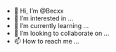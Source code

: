 - 👋 Hi, I’m @Becxx
- 👀 I’m interested in ...
- 🌱 I’m currently learning ...
- 💞️ I’m looking to collaborate on ...
- 📫 How to reach me ...

<!---
Becxx/Becxx is a ✨ special ✨ repository because its `README.md` (this file) appears on your GitHub profile.
You can click the Preview link to take a look at your changes.
--->
